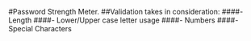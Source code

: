 #Password Strength Meter.
##Validation takes in consideration:
####- Length
####- Lower/Upper case letter usage
####- Numbers
####- Special Characters